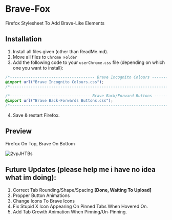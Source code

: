 # Brave-Fox
Firefox Stylesheet To Add Brave-Like Elements

## Installation
1. Install all files given (other than ReadMe.md).
2. Move all files to `Chrome Folder`
3. Add the following code to your `userChrome.css` file (depending on which one you want to install):
  ```css
/*------------------------------------- Brave Incognito Colours --------------------------------------*/
@import url("Brave Incognito Colours.css");
/*----------------------------------------------------------------------------------------------------*/

/*----------------------------------- Brave Back/Forward Buttons -------------------------------------*/
@import url("Brave Back-Forwards Buttons.css");
/*----------------------------------------------------------------------------------------------------*/
```
4. Save & restart Firefox.


## Preview
Firefox On Top, Brave On Bottom

![2vpJHTBs](https://user-images.githubusercontent.com/60551230/133959529-463d9173-f49a-4d5c-98bf-a0ef2029eeec.png)


## Future Updates (please help me i have no idea what im doing):
1. Correct Tab Rounding/Shape/Spacing **[Done, Waiting To Upload]**
2. Propper Button Animations
3. Change Icons To Brave Icons
4. Fix Stupid X Icon Appearing On Pinned Tabs When Hovered On.
5. Add Tab Growth Animation When Pinning/Un-Pinning.
